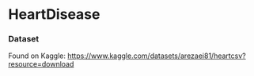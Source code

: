 # HeartDisease

### Dataset 
Found on Kaggle:
https://www.kaggle.com/datasets/arezaei81/heartcsv?resource=download

